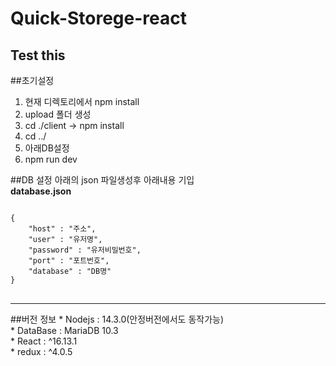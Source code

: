 # Quick-Storege-react
Test this
------------
##초기설정
  1. 현재 디렉토리에서 npm install
  2. upload 폴더 생성
  3. cd ./client -> npm install
  4. cd ../
  7. 아래DB설정
  6. npm run dev

##DB 설정
아래의 json 파일생성후 아래내용 기입   
__database.json__
<pre>
<code>
{   
	"host" : "주소",   
	"user" : "유저명",   
	"password" : "유저비밀번호",   
	"port" : "포트번호",   
	"database" : "DB명"   
}   
</code>
</pre>
<hr/>
##버전 정보   
* Nodejs : 14.3.0(안정버전에서도 동작가능)<br/>
* DataBase : MariaDB 10.3   <br/>
* React : ^16.13.1   <br/>
* redux : ^4.0.5   <br/>






